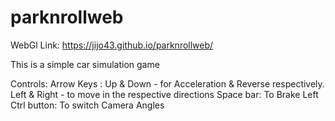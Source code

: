 # parknrollweb

WebGl Link: https://jijo43.github.io/parknrollweb/

This is a simple car simulation game

Controls:
      Arrow Keys :
                  Up & Down - for Acceleration & Reverse respectively.
                  Left & Right - to move in the respective directions
      Space bar: 
                To Brake
      Left Ctrl button:
                 To switch Camera Angles
